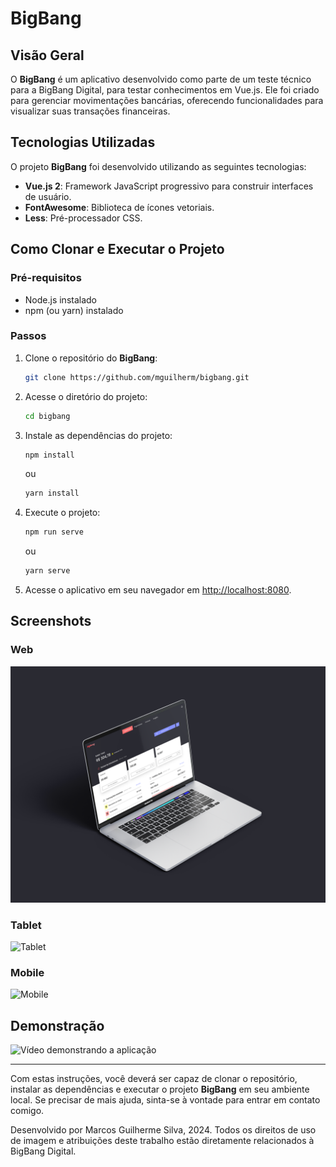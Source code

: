 # BigBang

## Visão Geral

O **BigBang** é um aplicativo desenvolvido como parte de um teste técnico para a BigBang Digital, para testar conhecimentos em Vue.js. Ele foi criado para gerenciar movimentações bancárias, oferecendo funcionalidades para visualizar suas transações financeiras.

## Tecnologias Utilizadas

O projeto **BigBang** foi desenvolvido utilizando as seguintes tecnologias:

- **Vue.js 2**: Framework JavaScript progressivo para construir interfaces de usuário.
- **FontAwesome**: Biblioteca de ícones vetoriais.
- **Less**: Pré-processador CSS.

## Como Clonar e Executar o Projeto

### Pré-requisitos

- Node.js instalado
- npm (ou yarn) instalado

### Passos

1. Clone o repositório do **BigBang**:

    ```bash
    git clone https://github.com/mguilherm/bigbang.git
    ```

2. Acesse o diretório do projeto:

    ```bash
    cd bigbang
    ```

3. Instale as dependências do projeto:

    ```bash
    npm install
    ```

    ou

    ```bash
    yarn install
    ```

4. Execute o projeto:

    ```bash
    npm run serve
    ```

    ou

    ```bash
    yarn serve
    ```

5. Acesse o aplicativo em seu navegador em [http://localhost:8080](http://localhost:8080).

## Screenshots

### Web

![Web](src/assets/images/web.png)

### Tablet

![Tablet](src/assets/images/tablet.png)

### Mobile

![Mobile](src/assets/images/mobile.png)

## Demonstração

![Vídeo demonstrando a aplicação](src/assets/images/preview.gif)

---

Com estas instruções, você deverá ser capaz de clonar o repositório, instalar as dependências e executar o projeto **BigBang** em seu ambiente local. 
Se precisar de mais ajuda, sinta-se à vontade para entrar em contato comigo.

Desenvolvido por Marcos Guilherme Silva, 2024.
Todos os direitos de uso de imagem e atribuições deste trabalho estão diretamente relacionados à BigBang Digital.
